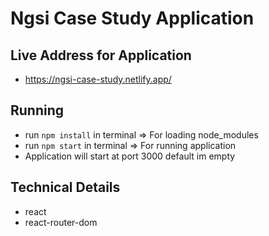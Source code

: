 # Ngsi Case Study Application

## Live Address for Application
- https://ngsi-case-study.netlify.app/

## Running 
- run `npm install` in terminal     => For loading node_modules
- run `npm start` in terminal       => For running application
- Application will start at port 3000 default im empty

## Technical Details
- react
- react-router-dom
